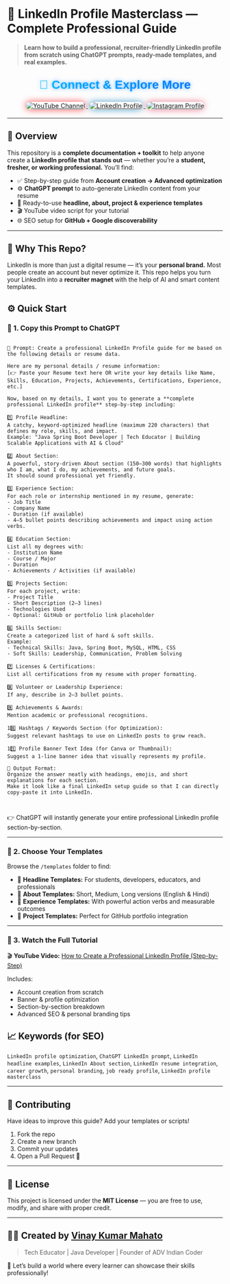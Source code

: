 # 🚀 LinkedIn Profile Masterclass — Complete Professional Guide

> **Learn how to build a professional, recruiter-friendly LinkedIn profile from scratch using ChatGPT prompts, ready-made templates, and real examples.**
<h2 align="center">
  <span style="font-family:'Poppins',sans-serif; font-weight:700; font-size:28px; background: linear-gradient(90deg,#00c6ff,#0072ff); -webkit-background-clip:text; -webkit-text-fill-color:transparent; text-shadow:0 0 8px rgba(0,140,255,0.7); animation: glow 2s infinite alternate;">
    🚀 Connect & Explore More
  </span>
</h2>

<p align="center">
  <a href="https://www.youtube.com/@ADVIndianCoder-i9y" target="_blank">
    <img src="https://img.shields.io/badge/Watch%20on-YouTube-FF0000?style=for-the-badge&logo=youtube&logoColor=white" alt="YouTube Channel" style="box-shadow:0 0 15px rgba(255,0,0,0.7); border-radius:12px; margin:6px; transform:scale(1.05); transition:0.3s;">
  </a>
  

  
  <a href="https://www.linkedin.com/in/vinay-kumar860964/" target="_blank">
    <img src="https://img.shields.io/badge/See%20My%20LinkedIn%20Profile-0077B5?style=for-the-badge&logo=linkedin&logoColor=white" alt="LinkedIn Profile" style="box-shadow:0 0 15px rgba(0,119,181,0.7); border-radius:12px; margin:6px; transform:scale(1.05); transition:0.3s;">
  </a>

  <a href="https://www.instagram.com/vinay_software_engineer/" target="_blank">
    <img src="https://img.shields.io/badge/Follow%20me%20on-Instagram-E4405F?style=for-the-badge&logo=instagram&logoColor=white" alt="Instagram Profile" style="box-shadow:0 0 15px rgba(228,64,95,0.7); border-radius:12px; margin:6px; transform:scale(1.05); transition:0.3s;">
  </a>
</p>



---

## 📘 Overview

This repository is a **complete documentation + toolkit** to help anyone create a **LinkedIn profile that stands out** — whether you’re a **student, fresher, or working professional.**
You’ll find:

* ✅ Step-by-step guide from **Account creation → Advanced optimization**
* ⚙️ **ChatGPT prompt** to auto-generate LinkedIn content from your resume
* 📜 Ready-to-use **headline, about, project & experience templates**
* 🎬 YouTube video script for your tutorial
* 🌐 SEO setup for **GitHub + Google discoverability**

---

## 🧠 Why This Repo?

LinkedIn is more than just a digital resume — it’s your **personal brand.**
Most people create an account but never optimize it. This repo helps you turn your LinkedIn into a **recruiter magnet** with the help of AI and smart content templates.


## ⚙️ Quick Start

### 🪪 1. Copy this Prompt to ChatGPT

```

🧠 Prompt: Create a professional LinkedIn Profile guide for me based on the following details or resume data.

Here are my personal details / resume information:
[👉 Paste your Resume text here OR write your key details like Name, Skills, Education, Projects, Achievements, Certifications, Experience, etc.]

Now, based on my details, I want you to generate a **complete professional LinkedIn profile** step-by-step including:

1️⃣ Profile Headline:  
A catchy, keyword-optimized headline (maximum 220 characters) that defines my role, skills, and impact.  
Example: "Java Spring Boot Developer | Tech Educator | Building Scalable Applications with AI & Cloud"

2️⃣ About Section:  
A powerful, story-driven About section (150–300 words) that highlights who I am, what I do, my achievements, and future goals.  
It should sound professional yet friendly.

3️⃣ Experience Section:  
For each role or internship mentioned in my resume, generate:
- Job Title  
- Company Name  
- Duration (if available)  
- 4–5 bullet points describing achievements and impact using action verbs.

4️⃣ Education Section:  
List all my degrees with:
- Institution Name  
- Course / Major  
- Duration  
- Achievements / Activities (if available)

5️⃣ Projects Section:  
For each project, write:
- Project Title  
- Short Description (2–3 lines)  
- Technologies Used  
- Optional: GitHub or portfolio link placeholder

6️⃣ Skills Section:  
Create a categorized list of hard & soft skills.  
Example:  
- Technical Skills: Java, Spring Boot, MySQL, HTML, CSS  
- Soft Skills: Leadership, Communication, Problem Solving

7️⃣ Licenses & Certifications:  
List all certifications from my resume with proper formatting.

8️⃣ Volunteer or Leadership Experience:  
If any, describe in 2–3 bullet points.

9️⃣ Achievements & Awards:  
Mention academic or professional recognitions.

10️⃣ Hashtags / Keywords Section (for Optimization):  
Suggest relevant hashtags to use on LinkedIn posts to grow reach.

11️⃣ Profile Banner Text Idea (for Canva or Thumbnail):  
Suggest a 1-line banner idea that visually represents my profile.

📌 Output Format:
Organize the answer neatly with headings, emojis, and short explanations for each section.
Make it look like a final LinkedIn setup guide so that I can directly copy-paste it into LinkedIn.



```

👉 ChatGPT will instantly generate your entire professional LinkedIn profile section-by-section.

---

### 🧱 2. Choose Your Templates

Browse the `/templates` folder to find:

* 🎯 **Headline Templates:** For students, developers, educators, and professionals
* 📝 **About Templates:** Short, Medium, Long versions (English & Hindi)
* 💼 **Experience Templates:** With powerful action verbs and measurable outcomes
* 🚀 **Project Templates:** Perfect for GitHub portfolio integration

---

### 🎥 3. Watch the Full Tutorial

🎬 **YouTube Video:** [How to Create a Professional LinkedIn Profile (Step-by-Step)](https://www.youtube.com/@ADVIndianCoder-i9y)

Includes:

* Account creation from scratch
* Banner & profile optimization
* Section-by-section breakdown
* Advanced SEO & personal branding tips


## 📈 Keywords (for SEO)

`LinkedIn profile optimization`, `ChatGPT LinkedIn prompt`, `LinkedIn headline examples`, `LinkedIn About section`, `LinkedIn resume integration`, `career growth`, `personal branding`, `job ready profile`, `LinkedIn profile masterclass`

---

## 🤝 Contributing

Have ideas to improve this guide? Add your templates or scripts!

1. Fork the repo
2. Create a new branch
3. Commit your updates
4. Open a Pull Request 🚀

---

## 📜 License

This project is licensed under the **MIT License** — you are free to use, modify, and share with proper credit.

---

## 👨‍💻 Created by [Vinay Kumar Mahato](https://www.linkedin.com/in/vinay-kumar860964)

> Tech Educator | Java Developer | Founder of ADV Indian Coder

🎯 Let’s build a world where every learner can showcase their skills professionally!
